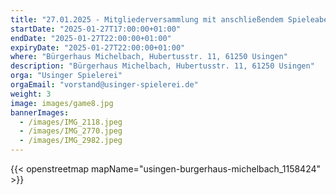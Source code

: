 ```yaml
---
title: "27.01.2025 - Mitgliederversammlung mit anschließendem Spieleabend"
startDate: "2025-01-27T17:00:00+01:00"
endDate: "2025-01-27T22:00:00+01:00"
expiryDate: "2025-01-27T22:00:00+01:00"
where: "Bürgerhaus Michelbach, Hubertusstr. 11, 61250 Usingen"
description: "Bürgerhaus Michelbach, Hubertusstr. 11, 61250 Usingen"
orga: "Usinger Spielerei"
orgaEmail: "vorstand@usinger-spielerei.de"
weight: 3
image: images/game8.jpg
bannerImages:
  - /images/IMG_2118.jpeg
  - /images/IMG_2770.jpeg
  - /images/IMG_2982.jpeg
---
```

{{< openstreetmap mapName="usingen-burgerhaus-michelbach_1158424" >}}
